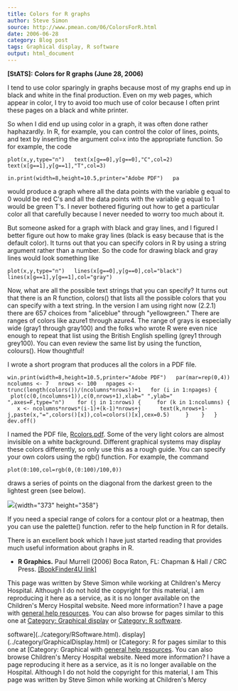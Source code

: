 ```yaml
---
title: Colors for R graphs
author: Steve Simon
source: http://www.pmean.com/06/ColorsForR.html
date: 2006-06-28
category: Blog post
tags: Graphical display, R software
output: html_document
---
```

**[StATS]:** **Colors for R graphs (June 28, 2006)**

I tend to use color sparingly in graphs because most of my graphs end up
in black and white in the final production. Even on my web pages, which
appear in color, I try to avoid too much use of color because I often
print these pages on a black and white printer.

So when I did end up using color in a graph, it was often done rather
haphazardly. In R, for example, you can control the color of lines,
points, and text by inserting the argument col=x into the appropriate
function. So for example, the code

`plot(x,y,type="n")   text(x[g==0],y[g==0],"C",col=2)   text(x[g==1],y[g==1],"T",col=3)`

`in.print(width=8,height=10.5,printer="Adobe PDF")   pa`

would produce a graph where all the data points with the variable g
equal to 0 would be red C\'s and all the data points with the variable g
equal to 1 would be green T\'s. I never bothered figuring out how to get
a particular color all that carefully because I never needed to worry
too much about it.

But someone asked for a graph with black and gray lines, and I figured I
better figure out how to make gray lines (black is easy because that is
the default color). It turns out that you can specify colors in R by
using a string argument rather than a number. So the code for drawing
black and gray lines would look something like

`plot(x,y,type="n")   lines(x[g==0],y[g==0],col="black")   lines(x[g==1],y[g==1],col="gray")`

Now, what are all the possible text strings that you can specify? It
turns out that there is an R function, colors() that lists all the
possible colors that you can specify with a text string. In the version
I am using right now (2.2.1) there are 657 choices from \"aliceblue\"
through \"yellowgreen.\" There are ranges of colors like azure1 through
azure4. The range of grays is especially wide (gray1 through gray100)
and the folks who wrote R were even nice enough to repeat that list
using the British English spelling (grey1 through grey100). You can even
review the same list by using the function, colours(). How thoughtful!

I wrote a short program that produces all the colors in a PDF file.

`win.print(width=8,height=10.5,printer="Adobe PDF")   par(mar=rep(0,4))   ncolumns <- 7   nrows <- 100   npages <- trunc(length(colors())/(ncolumns*nrows))+1   for (i in 1:npages) {    plot(c(0,(ncolumns+1)),c(0,nrows+1),xlab=" ",ylab=" ",axes=F,type="n")    for (j in 1:nrows) {     for (k in 1:ncolumns) {      x <- ncolumns*nrows*(i-1)+(k-1)*nrows+j      text(k,nrows+1-j,paste(x,"=",colors()[x]),col=colors()[x],cex=0.5)     }    }   }   dev.off()`

I named the PDF file, [Rcolors.pdf](../weblog/images/Rcolors.pdf). Some
of the very light colors are almost invisible on a white background.
Different graphical systems may display these colors differently, so
only use this as a rough guide. You can specify your own colors using
the rgb() function. For example, the command

`plot(0:100,col=rgb(0,(0:100)/100,0))`

draws a series of points on the diagonal from the darkest green to the
lightest green (see below).

![](../weblog/images/ColorsForR.gif){width="373" height="358"}

If you need a special range of colors for a contour plot or a heatmap,
then you can use the palette() function. refer to the help function in R
for details.

There is an excellent book which I have just started reading that
provides much useful information about graphs in R.

-   **R Graphics.** Paul Murrell (2006) Boca Raton, FL: Chapman & Hall /
    CRC Press. [\[BookFinder4U
    link\]](http://www.bookfinder4u.com/detail/1-58488-486-X.html)

This page was written by Steve Simon while working at Children\'s Mercy
Hospital. Although I do not hold the copyright for this material, I am
reproducing it here as a service, as it is no longer available on the
Children\'s Mercy Hospital website. Need more information? I have a page
with [general help resources](../GeneralHelp.html). You can also browse
for pages similar to this one at [Category: Graphical
display](../category/GraphicalDisplay.html) or [Category: R
software](../category/RSoftware.html).
<!---More--->
software](../category/RSoftware.html).
display](../category/GraphicalDisplay.html) or [Category: R
for pages similar to this one at [Category: Graphical
with [general help resources](../GeneralHelp.html). You can also browse
Children\'s Mercy Hospital website. Need more information? I have a page
reproducing it here as a service, as it is no longer available on the
Hospital. Although I do not hold the copyright for this material, I am
This page was written by Steve Simon while working at Children\'s Mercy

<!---Do not use
**[StATS]:** **Colors for R graphs (June 28, 2006)**
This page was written by Steve Simon while working at Children\'s Mercy
Hospital. Although I do not hold the copyright for this material, I am
reproducing it here as a service, as it is no longer available on the
Children\'s Mercy Hospital website. Need more information? I have a page
with [general help resources](../GeneralHelp.html). You can also browse
for pages similar to this one at [Category: Graphical
display](../category/GraphicalDisplay.html) or [Category: R
software](../category/RSoftware.html).
--->

